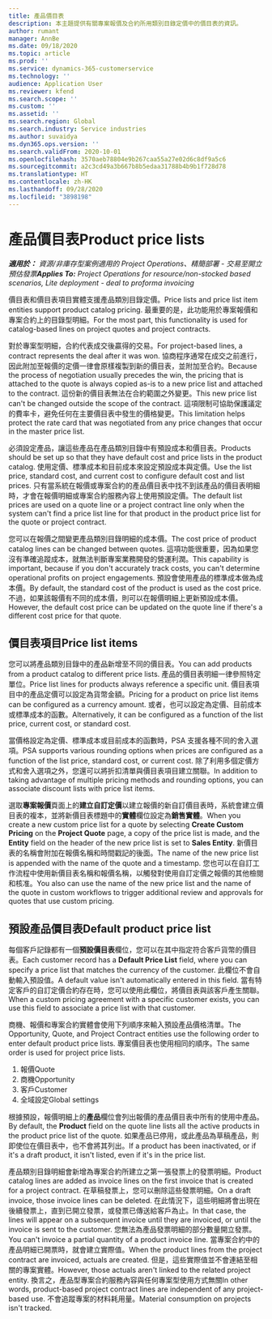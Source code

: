 ```yaml
---
title: 產品價目表
description: 本主題提供有關專案報價及合約所用類別目錄定價中的價目表的資訊。
author: rumant
manager: AnnBe
ms.date: 09/18/2020
ms.topic: article
ms.prod: ''
ms.service: dynamics-365-customerservice
ms.technology: ''
audience: Application User
ms.reviewer: kfend
ms.search.scope: ''
ms.custom: ''
ms.assetid: ''
ms.search.region: Global
ms.search.industry: Service industries
ms.author: suvaidya
ms.dyn365.ops.version: ''
ms.search.validFrom: 2020-10-01
ms.openlocfilehash: 3570aeb78804e9b267caa55a27e02d6c8df9a5c6
ms.sourcegitcommit: a2c3cd49a3b667b8b5edaa31788b4b9b1f728d78
ms.translationtype: HT
ms.contentlocale: zh-HK
ms.lasthandoff: 09/28/2020
ms.locfileid: "3898198"
---
```

# <a name="product-price-lists"></a><span data-ttu-id="9b087-103">產品價目表</span><span class="sxs-lookup"><span data-stu-id="9b087-103">Product price lists</span></span>

<span data-ttu-id="9b087-104">_**適用於：** 資源/非庫存型案例適用的 Project Operations、精簡部署 - 交易至開立預估發票_</span><span class="sxs-lookup"><span data-stu-id="9b087-104">_**Applies To:** Project Operations for resource/non-stocked based scenarios, Lite deployment - deal to proforma invoicing_</span></span>

<span data-ttu-id="9b087-105">價目表和價目表項目實體支援產品類別目錄定價。</span><span class="sxs-lookup"><span data-stu-id="9b087-105">Price lists and price list item entities support product catalog pricing.</span></span> <span data-ttu-id="9b087-106">最重要的是，此功能用於專案報價和專案合約上的目錄型明細。</span><span class="sxs-lookup"><span data-stu-id="9b087-106">For the most part, this functionality is used for catalog-based lines on project quotes and project contracts.</span></span>

<span data-ttu-id="9b087-107">對於專案型明細，合約代表成交後贏得的交易。</span><span class="sxs-lookup"><span data-stu-id="9b087-107">For project-based lines, a contract represents the deal after it was won.</span></span> <span data-ttu-id="9b087-108">協商程序通常在成交之前進行，因此附加至報價的定價一律會原樣複製到新的價目表，並附加至合約。</span><span class="sxs-lookup"><span data-stu-id="9b087-108">Because the process of negotiation usually precedes the win, the pricing that is attached to the quote is always copied as-is to a new price list and attached to the contract.</span></span> <span data-ttu-id="9b087-109">這份新的價目表無法在合約範圍之外變更。</span><span class="sxs-lookup"><span data-stu-id="9b087-109">This new price list can't be changed outside the scope of the contract.</span></span> <span data-ttu-id="9b087-110">這項限制可協助保護議定的費率卡，避免任何在主要價目表中發生的價格變更。</span><span class="sxs-lookup"><span data-stu-id="9b087-110">This limitation helps protect the rate card that was negotiated from any price changes that occur in the master price list.</span></span>

<span data-ttu-id="9b087-111">必須設定產品，讓這些產品在產品類別目錄中有預設成本和價目表。</span><span class="sxs-lookup"><span data-stu-id="9b087-111">Products should be set up so that they have default cost and price lists in the product catalog.</span></span> <span data-ttu-id="9b087-112">使用定價、標準成本和目前成本來設定預設成本與定價。</span><span class="sxs-lookup"><span data-stu-id="9b087-112">Use the list price, standard cost, and current cost to configure default cost and list prices.</span></span> <span data-ttu-id="9b087-113">只有當系統在報價或專案合約的產品價目表中找不到該產品的價目表明細時，才會在報價明細或專案合約服務內容上使用預設定價。</span><span class="sxs-lookup"><span data-stu-id="9b087-113">The default list prices are used on a quote line or a project contract line only when the system can't find a price list line for that product in the product price list for the quote or project contract.</span></span>

<span data-ttu-id="9b087-114">您可以在報價之間變更產品類別目錄明細的成本價。</span><span class="sxs-lookup"><span data-stu-id="9b087-114">The cost price of product catalog lines can be changed between quotes.</span></span> <span data-ttu-id="9b087-115">這項功能很重要，因為如果您沒有準確追蹤成本，就無法判斷專案業務開發的營運利潤。</span><span class="sxs-lookup"><span data-stu-id="9b087-115">This capability is important, because if you don't accurately track costs, you can't determine operational profits on project engagements.</span></span> <span data-ttu-id="9b087-116">預設會使用產品的標準成本做為成本價。</span><span class="sxs-lookup"><span data-stu-id="9b087-116">By default, the standard cost of the product is used as the cost price.</span></span> <span data-ttu-id="9b087-117">不過，如果該報價有不同的成本價，則可以在報價明細上更新預設成本價。</span><span class="sxs-lookup"><span data-stu-id="9b087-117">However, the default cost price can be updated on the quote line if there's a different cost price for that quote.</span></span>

## <a name="price-list-items"></a><span data-ttu-id="9b087-118">價目表項目</span><span class="sxs-lookup"><span data-stu-id="9b087-118">Price list items</span></span>

<span data-ttu-id="9b087-119">您可以將產品類別目錄中的產品新增至不同的價目表。</span><span class="sxs-lookup"><span data-stu-id="9b087-119">You can add products from a product catalog to different price lists.</span></span> <span data-ttu-id="9b087-120">產品的價目表明細一律參照特定單位。</span><span class="sxs-lookup"><span data-stu-id="9b087-120">Price list lines for products always reference a specific unit.</span></span> <span data-ttu-id="9b087-121">價目表項目中的產品定價可以設定為貨幣金額。</span><span class="sxs-lookup"><span data-stu-id="9b087-121">Pricing for a product on price list items can be configured as a currency amount.</span></span> <span data-ttu-id="9b087-122">或者，也可以設定為定價、目前成本或標準成本的函數。</span><span class="sxs-lookup"><span data-stu-id="9b087-122">Alternatively, it can be configured as a function of the list price, current cost, or standard cost.</span></span>

<span data-ttu-id="9b087-123">當價格設定為定價、標準成本或目前成本的函數時，PSA 支援各種不同的舍入選項。</span><span class="sxs-lookup"><span data-stu-id="9b087-123">PSA supports various rounding options when prices are configured as a function of the list price, standard cost, or current cost.</span></span> <span data-ttu-id="9b087-124">除了利用多個定價方式和舍入選項之外，您還可以將折扣清單與價目表項目建立關聯。</span><span class="sxs-lookup"><span data-stu-id="9b087-124">In addition to taking advantage of multiple pricing methods and rounding options, you can associate discount lists with price list items.</span></span> 

<span data-ttu-id="9b087-125">選取**專案報價**頁面上的**建立自訂定價**以建立報價的新自訂價目表時，系統會建立價目表的複本，並將新價目表標題中的**實體**欄位設定為**銷售實體**。</span><span class="sxs-lookup"><span data-stu-id="9b087-125">When you create a new custom price list for a quote by selecting **Create Custom Pricing** on the **Project Quote** page, a copy of the price list is made, and the **Entity** field on the header of the new price list is set to **Sales Entity**.</span></span> <span data-ttu-id="9b087-126">新價目表的名稱會附加在報價名稱和時間戳記的後面。</span><span class="sxs-lookup"><span data-stu-id="9b087-126">The name of the new price list is appended with the name of the quote and a timestamp.</span></span> <span data-ttu-id="9b087-127">您也可以在自訂工作流程中使用新價目表名稱和報價名稱，以觸發對使用自訂定價之報價的其他檢閱和核准。</span><span class="sxs-lookup"><span data-stu-id="9b087-127">You also can use the name of the new price list and the name of the quote in custom workflows to trigger additional review and approvals for quotes that use custom pricing.</span></span>

 
## <a name="default-product-price-list"></a><span data-ttu-id="9b087-128">預設產品價目表</span><span class="sxs-lookup"><span data-stu-id="9b087-128">Default product price list</span></span>
<span data-ttu-id="9b087-129">每個客戶記錄都有一個**預設價目表**欄位，您可以在其中指定符合客戶貨幣的價目表。</span><span class="sxs-lookup"><span data-stu-id="9b087-129">Each customer record has a **Default Price List** field, where you can specify a price list that matches the currency of the customer.</span></span> <span data-ttu-id="9b087-130">此欄位不會自動輸入預設值。</span><span class="sxs-lookup"><span data-stu-id="9b087-130">A default value isn't automatically entered in this field.</span></span> <span data-ttu-id="9b087-131">當有特定客戶的自訂定價合約存在時，您可以使用此欄位，將價目表與該客戶產生關聯。</span><span class="sxs-lookup"><span data-stu-id="9b087-131">When a custom pricing agreement with a specific customer exists, you can use this field to associate a price list with that customer.</span></span>

<span data-ttu-id="9b087-132">商機、報價和專案合約實體會使用下列順序來輸入預設產品價格清單。</span><span class="sxs-lookup"><span data-stu-id="9b087-132">The Opportunity, Quote, and Project Contract entities use the following order to enter default product price lists.</span></span> <span data-ttu-id="9b087-133">專案價目表也使用相同的順序。</span><span class="sxs-lookup"><span data-stu-id="9b087-133">The same order is used for project price lists.</span></span>

1.  <span data-ttu-id="9b087-134">報價</span><span class="sxs-lookup"><span data-stu-id="9b087-134">Quote</span></span>
2.  <span data-ttu-id="9b087-135">商機​​</span><span class="sxs-lookup"><span data-stu-id="9b087-135">Opportunity</span></span>
3.  <span data-ttu-id="9b087-136">客戶</span><span class="sxs-lookup"><span data-stu-id="9b087-136">Customer</span></span>
4.  <span data-ttu-id="9b087-137">全域設定</span><span class="sxs-lookup"><span data-stu-id="9b087-137">Global settings</span></span> 

<span data-ttu-id="9b087-138">根據預設，報價明細上的**產品**欄位會列出報價的產品價目表中所有的使用中產品。</span><span class="sxs-lookup"><span data-stu-id="9b087-138">By default, the **Product** field on the quote line lists all the active products in the product price list of the quote.</span></span> <span data-ttu-id="9b087-139">如果產品已停用，或此產品為草稿產品，則即使位在價目表中，也不會將其列出。</span><span class="sxs-lookup"><span data-stu-id="9b087-139">If a product has been inactivated, or if it's a draft product, it isn't listed, even if it's in the price list.</span></span> 

<span data-ttu-id="9b087-140">產品類別目錄明細會新增為專案合約所建立之第一張發票上的發票明細。</span><span class="sxs-lookup"><span data-stu-id="9b087-140">Product catalog lines are added as invoice lines on the first invoice that is created for a project contract.</span></span> <span data-ttu-id="9b087-141">在草稿發票上，您可以刪除這些發票明細。</span><span class="sxs-lookup"><span data-stu-id="9b087-141">On a draft invoice, those invoice lines can be deleted.</span></span> <span data-ttu-id="9b087-142">在此情況下，這些明細將會出現在後續發票上，直到已開立發票，或發票已傳送給客戶為止。</span><span class="sxs-lookup"><span data-stu-id="9b087-142">In that case, the lines will appear on a subsequent invoice until they are invoiced, or until the invoice is sent to the customer.</span></span> <span data-ttu-id="9b087-143">您無法為產品發票明細的部分數量開立發票。</span><span class="sxs-lookup"><span data-stu-id="9b087-143">You can't invoice a partial quantity of a product invoice line.</span></span> <span data-ttu-id="9b087-144">當專案合約中的產品明細已開票時，就會建立實際值。</span><span class="sxs-lookup"><span data-stu-id="9b087-144">When the product lines from the project contract are invoiced, actuals are created.</span></span> <span data-ttu-id="9b087-145">但是，這些實際值並不會連結至相關的專案實體。</span><span class="sxs-lookup"><span data-stu-id="9b087-145">However, those actuals aren't linked to the related project entity.</span></span> <span data-ttu-id="9b087-146">換言之，產品型專案合約服務內容與任何專案型使用方式無關</span><span class="sxs-lookup"><span data-stu-id="9b087-146">In other words, product-based project contract lines are independent of any project-based use.</span></span> <span data-ttu-id="9b087-147">不會追蹤專案的材料耗用量。</span><span class="sxs-lookup"><span data-stu-id="9b087-147">Material consumption on projects isn't tracked.</span></span>
